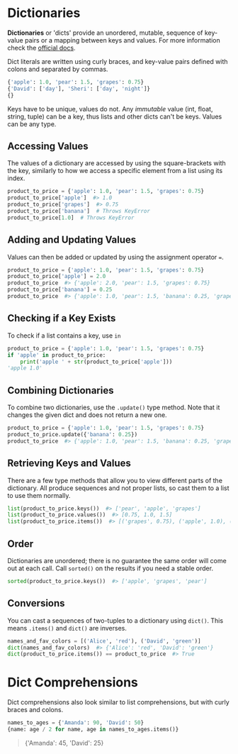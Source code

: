 # Dictionaries

**Dictionaries** or 'dicts'  provide an unordered, mutable, sequence of key-value pairs or a mapping between keys and values. For more information check the [official docs](https://docs.python.org/3/library/stdtypes.html#mapping-types-dict).

Dict literals are written using curly braces, and key-value pairs defined with colons and separated by commas.

```python
{'apple': 1.0, 'pear': 1.5, 'grapes': 0.75}
{'David': ['day'], 'Sheri': ['day', 'night']}
{}
```

Keys have to be unique, values do not. Any _immutable_ value (int, float, string, tuple) can be a key, thus lists and other dicts can't be keys. Values can be any type.


## Accessing Values

The values of a dictionary are accessed by using the square-brackets with the key, similarly to how we access a specific element from a list using its index.

```python
product_to_price = {'apple': 1.0, 'pear': 1.5, 'grapes': 0.75}
product_to_price['apple']  #> 1.0
product_to_price['grapes']  #> 0.75
product_to_price['banana']  # Throws KeyError
product_to_price[1.0]  # Throws KeyError
```

## Adding and Updating Values

Values can then be added or updated by using the assignment operator `=`.

```python
product_to_price = {'apple': 1.0, 'pear': 1.5, 'grapes': 0.75}
product_to_price['apple'] = 2.0
product_to_price  #> {'apple': 2.0, 'pear': 1.5, 'grapes': 0.75}
product_to_price['banana'] = 0.25
product_to_price  #> {'apple': 1.0, 'pear': 1.5, 'banana': 0.25, 'grapes': 0.75}
```

## Checking if a Key Exists

To check if a list contains a key, use `in`

```python
product_to_price = {'apple': 1.0, 'pear': 1.5, 'grapes': 0.75}
if 'apple' in product_to_price:
    print('apple ' + str(product_to_price['apple']))
'apple 1.0'
```

## Combining Dictionaries

To combine two dictionaries, use the `.update()` type method. Note that it changes the given dict and does not return a new one.

```python
product_to_price = {'apple': 1.0, 'pear': 1.5, 'grapes': 0.75}
product_to_price.update({'banana': 0.25})
product_to_price  #> {'apple': 1.0, 'pear': 1.5, 'banana': 0.25, 'grapes': 0.75}
```

## Retrieving Keys and Values

There are a few type methods that allow you to view different parts of the dictionary. All produce sequences and not proper lists, so cast them to a list to use them normally.

```python
list(product_to_price.keys())  #> ['pear', 'apple', 'grapes']
list(product_to_price.values())  #> [0.75, 1.0, 1.5]
list(product_to_price.items())  #> [('grapes', 0.75), ('apple', 1.0), ('pear', 1.5)]
```

## Order

Dictionaries are unordered; there is no guarantee the same order will come out at each call. Call `sorted()` on the results if you need a stable order.

```python
sorted(product_to_price.keys())  #> ['apple', 'grapes', 'pear']
```

## Conversions

You can cast a sequences of two-tuples to a dictionary using `dict()`. This means `.items()` and `dict()` are inverses.

```python
names_and_fav_colors = [('Alice', 'red'), ('David', 'green')]
dict(names_and_fav_colors)  #> {'Alice': 'red', 'David': 'green'}
dict(product_to_price.items()) == product_to_price  #> True
```

# Dict Comprehensions

Dict comprehensions also look similar to list comprehensions, but with curly braces and colons.

```py
names_to_ages = {'Amanda': 90, 'David': 50}
{name: age / 2 for name, age in names_to_ages.items()}
```
> {'Amanda': 45, 'David': 25}
